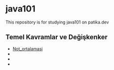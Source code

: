 # java101
This repository is for studying java101 on patika.dev

## Temel Kavramlar ve Değişkenker

- [Not_ortalamasi]()
- []()
- []()
- []()
